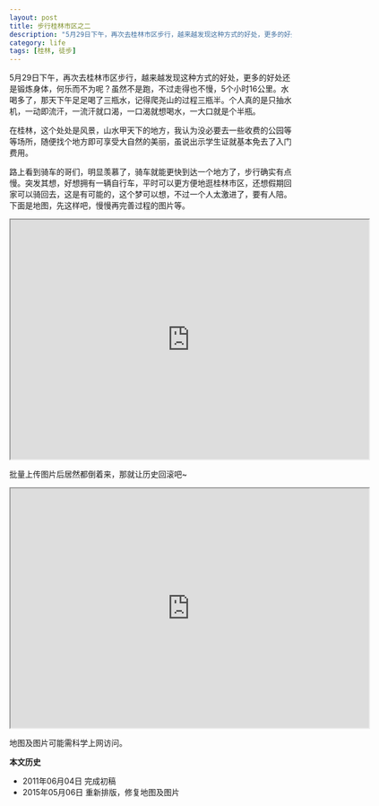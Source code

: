 ```yaml
---
layout: post
title: 步行桂林市区之二
description: "5月29日下午，再次去桂林市区步行，越来越发现这种方式的好处，更多的好处还是锻炼身体，何乐而不为呢？虽然不是跑，不过走得也不慢，5个小时16公里。水喝多了，那天下午足足喝了三瓶水，记得爬尧山的过程三瓶半。"
category: life
tags: [桂林, 徒步]
---
```


5月29日下午，再次去桂林市区步行，越来越发现这种方式的好处，更多的好处还是锻炼身体，何乐而不为呢？虽然不是跑，不过走得也不慢，5个小时16公里。水喝多了，那天下午足足喝了三瓶水，记得爬尧山的过程三瓶半。个人真的是只抽水机，一动即流汗，一流汗就口渴，一口渴就想喝水，一大口就是个半瓶。

在桂林，这个处处是风景，山水甲天下的地方，我认为没必要去一些收费的公园等等场所，随便找个地方即可享受大自然的美丽，虽说出示学生证就基本免去了入门费用。

路上看到骑车的哥们，明显羡慕了，骑车就能更快到达一个地方了，步行确实有点慢。突发其想，好想拥有一辆自行车，平时可以更方便地逛桂林市区，还想假期回家可以骑回去，这是有可能的，这个梦可以想，不过一个人太激进了，要有人陪。
下面是地图，先这样吧，慢慢再完善过程的图片等。

<iframe src="https://www.google.com/maps/d/embed?mid=zFVCPErrCRCw.knVPfTF9_VYs" width="640" height="427"></iframe>

批量上传图片后居然都倒着来，那就让历史回滚吧~

<iframe width="640" height="427" src="http://s951.photobucket.com/user/Fooleap/embed/slideshow/Blog/05-29-2011"></iframe>

地图及图片可能需科学上网访问。

**本文历史**

* 2011年06月04日 完成初稿
* 2015年05月06日 重新排版，修复地图及图片
